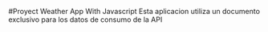 #Proyect  Weather App With Javascript
Esta aplicacion utiliza un documento exclusivo para los datos de consumo de la API
